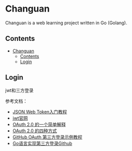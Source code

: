 # Changuan

Changuan is a web learning project written in Go (Golang).

## Contents

- [Changuan](#changuan)
  - [Contents](#contents)
  - [Login](#login)

## Login
jwt和三方登录

参考文档：
+ [JSON Web Token入门教程](https://www.ruanyifeng.com/blog/2018/07/json_web_token-tutorial.html)
+ [jwt官网](https://jwt.io/)
+ [OAuth 2.0 的一个简单解释](http://www.ruanyifeng.com/blog/2019/04/oauth_design.html)
+ [OAuth 2.0 的四种方式](http://www.ruanyifeng.com/blog/2019/04/oauth-grant-types.html)
+ [GitHub OAuth 第三方登录示例教程](http://www.ruanyifeng.com/blog/2019/04/github-oauth.html)
+ [Go语言实现第三方登录Github](https://blog.csdn.net/qq_19018277/article/details/104935403)